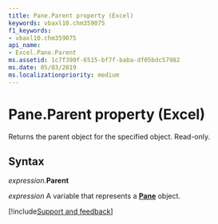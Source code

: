 ```yaml
---
title: Pane.Parent property (Excel)
keywords: vbaxl10.chm359075
f1_keywords:
- vbaxl10.chm359075
api_name:
- Excel.Pane.Parent
ms.assetid: 1c7f390f-6515-bf7f-baba-df05bdc57982
ms.date: 05/03/2019
ms.localizationpriority: medium
---
```



# Pane.Parent property (Excel)

Returns the parent object for the specified object. Read-only.


## Syntax

_expression_.**Parent**

_expression_ A variable that represents a **[Pane](Excel.Pane.md)** object.




[!include[Support and feedback](~/includes/feedback-boilerplate.md)]
